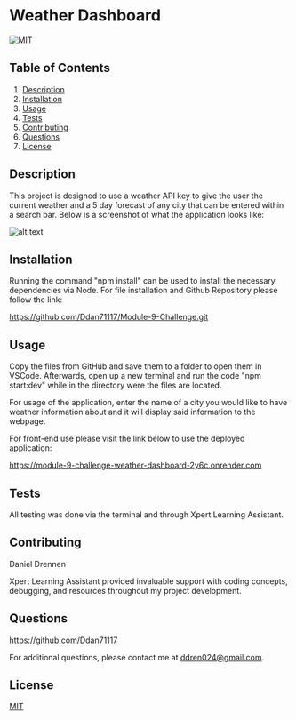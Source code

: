 # Weather Dashboard

![MIT](https://img.shields.io/badge/License-MIT-yellow.svg)

## Table of Contents

1. [Description](#description)
2. [Installation](#installation)
3. [Usage](#usage)
4. [Tests](#tests)
5. [Contributing](#contributing)
6. [Questions](#questions)
7. [License](#license)

## Description

This project is designed to use a weather API key to give the user the current weather and a 5 day forecast of any city that can be entered within a search bar. Below is a screenshot of what the application looks like:

![alt text](https://github.com/[username]/[reponame]/blob/[branch]/image.jpg?raw=true)


## Installation

Running the command "npm install" can be used to install the necessary dependencies via Node. For file installation and Github Repository please follow the link:

https://github.com/Ddan71117/Module-9-Challenge.git

## Usage

Copy the files from GitHub and save them to a folder to open them in VSCode. Afterwards, open up a new terminal and run the code "npm start:dev" while in the directory were the files are located.

For usage of the application, enter the name of a city you would like to have weather information about and it will display said information to the webpage.

For front-end use please visit the link below to use the deployed application:

https://module-9-challenge-weather-dashboard-2y6c.onrender.com

    
## Tests
    
All testing was done via the terminal and through Xpert Learning Assistant.

## Contributing

Daniel Drennen


Xpert Learning Assistant provided invaluable support with coding concepts, debugging, and resources throughout my project development.

## Questions

https://github.com/Ddan71117


For additional questions, please contact me at ddren024@gmail.com.

## License

[MIT](https://opensource.org/licenses/MIT)
